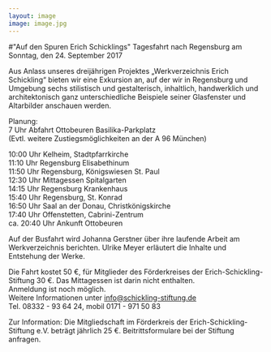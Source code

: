 ```yaml
---
layout: image
image: image.jpg
---
```


\#"Auf den Spuren Erich Schicklings"
Tagesfahrt nach Regensburg am Sonntag, den 24. September 2017  

Aus Anlass unseres dreijährigen Projektes „Werkverzeichnis Erich Schickling“ bieten wir eine Exkursion an, auf der wir in Regensburg und Umgebung sechs stilistisch und gestalterisch, inhaltlich, handwerklich und architektonisch ganz unterschiedliche Beispiele seiner Glasfenster und Altarbilder anschauen werden. 

Planung:  
7 Uhr Abfahrt Ottobeuren Basilika-Parkplatz  
(Evtl. weitere Zustiegsmöglichkeiten an der A 96 München)  

10:00 Uhr Kelheim, Stadtpfarrkirche  
11:10 Uhr Regensburg Elisabethinum  
11:50 Uhr Regensburg, Königswiesen St. Paul  
12:30 Uhr Mittagessen Spitalgarten  
14:15 Uhr Regensburg Krankenhaus  
15:40 Uhr Regensburg, St. Konrad  
16:50 Uhr Saal an der Donau, Christkönigskirche  
17:40 Uhr Offenstetten, Cabrini-Zentrum  
ca. 20:40 Uhr Ankunft Ottobeuren 

Auf der Busfahrt wird Johanna Gerstner über ihre laufende Arbeit am Werkverzeichnis berichten. Ulrike Meyer erläutert die Inhalte und Entstehung der Werke. 

Die Fahrt kostet 50 €, für Mitglieder des Förderkreises der Erich-Schickling-Stiftung 30 €.
Das Mittagessen ist darin nicht enthalten.  
Anmeldung ist noch möglich.  
Weitere Informationen unter info@schickling-stiftung.de  
Tel. 08332 - 93 64 24, mobil 0171 - 971 50 83

Zur Information:
Die Mitgliedschaft im Förderkreis der Erich-Schickling-Stiftung e.V. beträgt jährlich 25 €. Beitrittsformulare bei der Stiftung anfragen.

